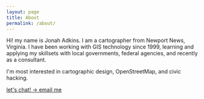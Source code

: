 ```yaml
---
layout: page
title: About
permalink: /about/
---
```


Hi! my name is Jonah Adkins. I am a cartographer from Newport News, Virginia. I have been working with GIS technology since 1999, learning and applying my skillsets with local governments, federal agencies, and recently as a consultant.

I'm most interested in cartographic design, OpenStreetMap, and civic hacking.

[let's chat! -> email me](mailto:jonahadkins@gmail.com)
